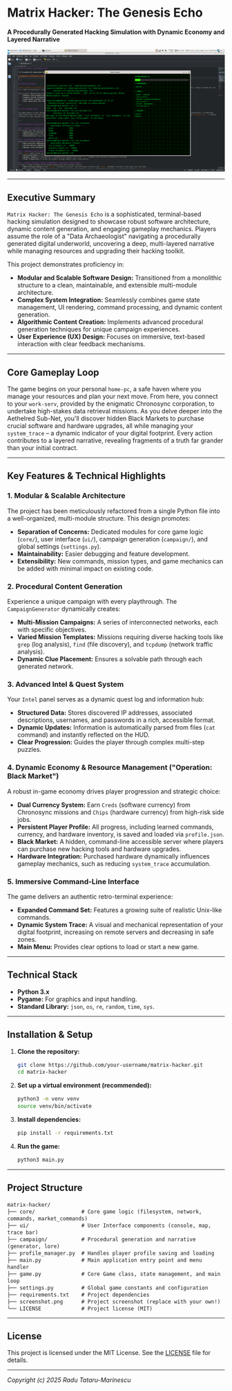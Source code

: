 # Matrix Hacker: The Genesis Echo

**A Procedurally Generated Hacking Simulation with Dynamic Economy and Layered Narrative**

![Gameplay Screenshot](screenshot.png)

---

## Executive Summary

`Matrix Hacker: The Genesis Echo` is a sophisticated, terminal-based hacking simulation designed to showcase robust software architecture, dynamic content generation, and engaging gameplay mechanics. Players assume the role of a "Data Archaeologist" navigating a procedurally generated digital underworld, uncovering a deep, multi-layered narrative while managing resources and upgrading their hacking toolkit.

This project demonstrates proficiency in:
*   **Modular and Scalable Software Design:** Transitioned from a monolithic structure to a clean, maintainable, and extensible multi-module architecture.
*   **Complex System Integration:** Seamlessly combines game state management, UI rendering, command processing, and dynamic content generation.
*   **Algorithmic Content Creation:** Implements advanced procedural generation techniques for unique campaign experiences.
*   **User Experience (UX) Design:** Focuses on immersive, text-based interaction with clear feedback mechanisms.

---

## Core Gameplay Loop

The game begins on your personal `home-pc`, a safe haven where you manage your resources and plan your next move. From here, you connect to your `work-serv`, provided by the enigmatic Chronosync corporation, to undertake high-stakes data retrieval missions. As you delve deeper into the Aethelred Sub-Net, you'll discover hidden Black Markets to purchase crucial software and hardware upgrades, all while managing your `system_trace` – a dynamic indicator of your digital footprint. Every action contributes to a layered narrative, revealing fragments of a truth far grander than your initial contract.

---

## Key Features & Technical Highlights

### 1. Modular & Scalable Architecture
The project has been meticulously refactored from a single Python file into a well-organized, multi-module structure. This design promotes:
*   **Separation of Concerns:** Dedicated modules for core game logic (`core/`), user interface (`ui/`), campaign generation (`campaign/`), and global settings (`settings.py`).
*   **Maintainability:** Easier debugging and feature development.
*   **Extensibility:** New commands, mission types, and game mechanics can be added with minimal impact on existing code.

### 2. Procedural Content Generation
Experience a unique campaign with every playthrough. The `CampaignGenerator` dynamically creates:
*   **Multi-Mission Campaigns:** A series of interconnected networks, each with specific objectives.
*   **Varied Mission Templates:** Missions requiring diverse hacking tools like `grep` (log analysis), `find` (file discovery), and `tcpdump` (network traffic analysis).
*   **Dynamic Clue Placement:** Ensures a solvable path through each generated network.

### 3. Advanced Intel & Quest System
Your `Intel` panel serves as a dynamic quest log and information hub:
*   **Structured Data:** Stores discovered IP addresses, associated descriptions, usernames, and passwords in a rich, accessible format.
*   **Dynamic Updates:** Information is automatically parsed from files (`cat` command) and instantly reflected on the HUD.
*   **Clear Progression:** Guides the player through complex multi-step puzzles.

### 4. Dynamic Economy & Resource Management ("Operation: Black Market")
A robust in-game economy drives player progression and strategic choice:
*   **Dual Currency System:** Earn `Creds` (software currency) from Chronosync missions and `Chips` (hardware currency) from high-risk side jobs.
*   **Persistent Player Profile:** All progress, including learned commands, currency, and hardware inventory, is saved and loaded via `profile.json`.
*   **Black Market:** A hidden, command-line accessible server where players can purchase new hacking tools and hardware upgrades.
*   **Hardware Integration:** Purchased hardware dynamically influences gameplay mechanics, such as reducing `system_trace` accumulation.

### 5. Immersive Command-Line Interface
The game delivers an authentic retro-terminal experience:
*   **Expanded Command Set:** Features a growing suite of realistic Unix-like commands.
*   **Dynamic System Trace:** A visual and mechanical representation of your digital footprint, increasing on remote servers and decreasing in safe zones.
*   **Main Menu:** Provides clear options to load or start a new game.

---

## Technical Stack

*   **Python 3.x**
*   **Pygame:** For graphics and input handling.
*   **Standard Library:** `json`, `os`, `re`, `random`, `time`, `sys`.

---

## Installation & Setup

1.  **Clone the repository:**
    ```bash
    git clone https://github.com/your-username/matrix-hacker.git
    cd matrix-hacker
    ```

2.  **Set up a virtual environment (recommended):**
    ```bash
    python3 -m venv venv
    source venv/bin/activate
    ```

3.  **Install dependencies:**
    ```bash
    pip install -r requirements.txt
    ```

4.  **Run the game:**
    ```bash
    python3 main.py
    ```

---

## Project Structure

```
matrix-hacker/
├── core/               # Core game logic (filesystem, network, commands, market_commands)
├── ui/                 # User Interface components (console, map, trace bar)
├── campaign/           # Procedural generation and narrative (generator, lore)
├── profile_manager.py  # Handles player profile saving and loading
├── main.py             # Main application entry point and menu handler
├── game.py             # Core Game class, state management, and main loop
├── settings.py         # Global game constants and configuration
├── requirements.txt    # Project dependencies
├── screenshot.png      # Project screenshot (replace with your own!)
└── LICENSE             # Project license (MIT)
```

---

## License

This project is licensed under the MIT License. See the [LICENSE](LICENSE) file for details.

---
*Copyright (c) 2025 Radu Tataru-Marinescu*
